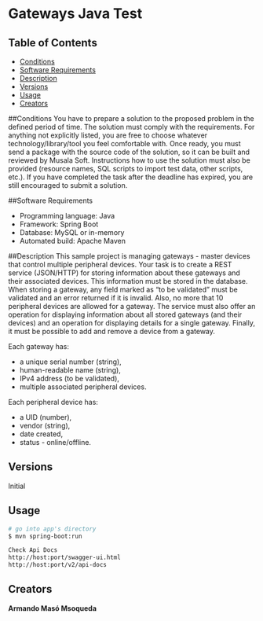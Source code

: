 # Gateways Java Test 
## Table of Contents
* [Conditions](#conditions)
* [Software Requirements ](#requirements )
* [Description](#description)
* [Versions](#versions)
* [Usage](#usage)
* [Creators](#creators)

##Conditions
You have to prepare a solution to the proposed problem in the defined period of time. 
The solution must comply with the requirements. For anything not explicitly listed, 
you are free to choose whatever technology/library/tool you feel comfortable with. 
Once ready, you must send a package with the source code of the solution, 
so it can be built and reviewed by Musala Soft. Instructions how to use 
the solution must also be provided (resource names, SQL scripts to import test data, other scripts, etc.).
If you have completed the task after the deadline has expired, you are still encouraged to submit a solution.

##Software Requirements 
*   Programming language: Java
*   Framework: Spring Boot
*   Database: MySQL or in-memory
*   Automated build: Apache Maven

##Description
This sample project is managing gateways - master devices that control multiple peripheral devices. 
Your task is to create a REST service (JSON/HTTP) for storing information about these gateways and their associated devices. This information must be stored in the database. 
When storing a gateway, any field marked as “to be validated” must be validated and an error returned if it is invalid. Also, no more that 10 peripheral devices are allowed for a gateway.
The service must also offer an operation for displaying information about all stored gateways (and their devices) and an operation for displaying details for a single gateway. Finally, it must be possible to add and remove a device from a gateway.

Each gateway has:
*   a unique serial number (string), 
*   human-readable name (string),
*   IPv4 address (to be validated),
*   multiple associated peripheral devices.
 
Each peripheral device has:
*   a UID (number),
*   vendor (string),
*   date created,
*   status - online/offline.


## Versions
Initial

## Usage
``` bash
# go into app's directory
$ mvn spring-boot:run

Check Api Docs
http://host:port/swagger-ui.html
http://host:port/v2/api-docs
```

## Creators
**Armando Masó Msoqueda**
